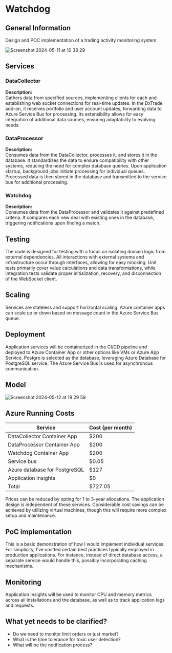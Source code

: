 # Watchdog

## General Information

Design and POC implementation of a trading activity monitoring system.

![Screenshot 2024-05-11 at 10 38 29](https://github.com/JiriNavratildev/watchdog/assets/121182964/eb071261-e8a9-4000-a824-6cf638fc782b)

## Services

### DataCollector

**Description:**  
Gathers data from specified sources, implementing clients for each and establishing web socket connections for real-time updates. In the DxTrade add-on, it receives portfolio and user account updates, forwarding data to Azure Service Bus for processing. Its extensibility allows for easy integration of additional data sources, ensuring adaptability to evolving needs.

### DataProcessor

**Description:**  
Consumes data from the DataCollector, processes it, and stores it in the database. It standardizes the data to ensure compatibility with other systems, reducing the need for complex database queries. Upon application startup, background jobs initiate processing for individual queues. Processed data is then stored in the database and transmitted to the service bus for additional processing.

### Watchdog

**Description:**  
Consumes data from the DataProcessor and validates it against predefined criteria. It compares each new deal with existing ones in the database, triggering notifications upon finding a match.

## Testing
The code is designed for testing with a focus on isolating domain logic from external dependencies. All interactions with external systems and infrastructure occur through interfaces, allowing for easy mocking. Unit tests primarily cover value calculations and data transformations, while integration tests validate proper initialization, recovery, and disconnection of the WebSocket client.

## Scaling
Services are stateless and support horizontal scaling. Azure container apps can scale up or down based on message count in the Azure Service Bus queue.

## Deployment
Application services will be containerized in the CI/CD pipeline and deployed to Azure Container App or other options like VMs or Azure App Service. Postgre is selected as the database, leveraging Azure Database for PostgreSQL service. The Azure Service Bus is used for asynchronous communication.

## Model
![Screenshot 2024-05-12 at 19 29 59](https://github.com/JiriNavratildev/watchdog/assets/121182964/0e8de203-d0ab-44d5-a68c-ede8e09117e0)

## Azure Running Costs

| Service        | Cost (per month) |
|----------------|------------------|
| DataCollector Container App | $200 |
| DataProcessor Container App | $200 |
| Watchdog Container App | $200 |
| Service bus          | $0.05 |
| Azure database for PostgreSQL      | $127|
| Application Insights      | $0|
| Total          | $727.05  |

Prices can be reduced by opting for 1 to 3-year allocations. The application design is independent of these services. Considerable cost savings can be achieved by utilizing virtual machines, though this will require more complex setup and maintenance.

## PoC implementation
This is a basic demonstration of how I would implement individual services. For simplicity, I've omitted certain best practices typically employed in production applications. For instance, instead of direct database access, a separate service would handle this, possibly incorporating caching mechanisms.

## Monitoring
Application Insights will be used to monitor CPU and memory metrics across all installations and the database, as well as to track application logs and requests.

## What yet needs to be clarified?
- Do we need to monitor limit orders or just market?
- What is the time tolerance for toxic user detection?
- What will be the notification process?

